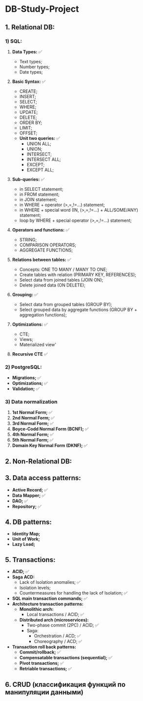 # DB-Study-Project

## 1. Relational DB:

### 1) SQL:
1) **Data Types:** ✅
    - Text types;
    - Number types;
    - Date types;
2) **Basic Syntax:** ✅
    - CREATE;
    - INSERT;
    - SELECT;
    - WHERE;
    - UPDATE;
    - DELETE;
    - ORDER BY;
    - LIMIT;
    - OFFSET;  
    - **Unit two queries:** ✅
      - UNION ALL;
      - UNION;
      - INTERSECT;
      - INTERSECT ALL;
      - EXCEPT;
      - EXCEPT ALL;

3) **Sub-queries:** ✅
    - in SELECT statement;
    - in FROM statement;
    - in JOIN statement;
    - in WHERE + operator (>,=,!=...) statement;
    - in WHERE + special word (IN, (>,=,!=...) + ALL/SOME/ANY) statement;
    - loop by WHERE + special operator (>,=,!=...) statement;
4) **Operators and functions:** ✅
    - STRING;
    - COMPARISON OPERATORS;
    - AGGREGATE FUNCTIONS;
5) **Relations between tables:** ✅
    - Concepts: ONE TO MANY / MANY TO ONE;
    - Create tables with relation (PRIMARY KEY, REFERENCES);
    - Select data from joined tables (JOIN ON);
    - Delete joined data (ON DELETE);
6) **Grouping:** ✅
    - Select data from grouped tables (GROUP BY);
    - Select grouped data by aggregate functions (GROUP BY + aggregation functions);
7) **Optimizations:** ✅
    - CTE;
    - Views;
    - Materialized view'
8) **Recursive CTE** ✅


### 2) PostgreSQL: 
  - **Migrations;** ✅
  - **Optimizations;** ✅
  - **Validation;** ✅

### 3) Data normalization
  1. **1st Normal Form;** ✅
  2. **2nd Normal Form;** ✅
  3. **3rd Normal Form;** ✅
  4. **Boyce-Codd Normal Form (BCNF);** ✅
  5. **4th Normal Form;** ✅
  6. **5th Normal Form;** ✅
  7. **Domain Key Normal Form (DKNF);** ✅

## 2. Non-Relational DB:

## 3. Data access patterns:
  - **Active Record;** ✅
  - **Data Mapper;**  ✅
  - **DAO;** ✅
  - **Repository;** ✅

## 4. DB patterns:
  -  **Identity Map;**
  -  **Unit of Work;**
  -  **Lazy Load;**

## 5. Transactions: 
  - **ACID;** ✅
  - **Saga ACD:**
    - Lack of Isolation anomalies; ✅
    - Isolation levels;
    - Countermeasures for handling the lack of Isolation; ✅
  - **SQL main transaction commands;** ✅
  - **Architecture transaction patterns:** 
    - **Monolithic arch:**
      - Local transactions / ACID; ✅
    - **Distributed arch (microservices):**
      - Two-phase commit (2PC) / ACID; ✅
      - Saga:
        - Orchestration / ACD; ✅
        - Choreography / ACD; ✅
  - **Transaction roll back patterns:**
    - **Commit/rollback;** ✅
    - **Compensatable transactions (sequential);**  ✅
    - **Pivot transactions;**  ✅
    - **Retriable transactions;**  ✅

## 6. CRUD (классификация функций по манипуляции данными)
